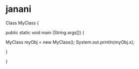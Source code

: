 # janani
Class MyClass
{

public static void main (String args[]) {

MyClass myObj = new MyClass();
    System.out.println(myObj.x);

}



}
